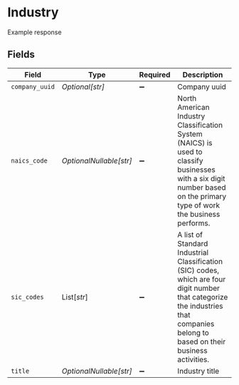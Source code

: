 # Industry

Example response


## Fields

| Field                                                                                                                                                                             | Type                                                                                                                                                                              | Required                                                                                                                                                                          | Description                                                                                                                                                                       |
| --------------------------------------------------------------------------------------------------------------------------------------------------------------------------------- | --------------------------------------------------------------------------------------------------------------------------------------------------------------------------------- | --------------------------------------------------------------------------------------------------------------------------------------------------------------------------------- | --------------------------------------------------------------------------------------------------------------------------------------------------------------------------------- |
| `company_uuid`                                                                                                                                                                    | *Optional[str]*                                                                                                                                                                   | :heavy_minus_sign:                                                                                                                                                                | Company uuid                                                                                                                                                                      |
| `naics_code`                                                                                                                                                                      | *OptionalNullable[str]*                                                                                                                                                           | :heavy_minus_sign:                                                                                                                                                                | North American Industry Classification System (NAICS) is used to classify businesses with a six digit number based on the primary type of work the business performs.             |
| `sic_codes`                                                                                                                                                                       | List[*str*]                                                                                                                                                                       | :heavy_minus_sign:                                                                                                                                                                | A list of Standard Industrial Classification (SIC) codes, which are four digit number that categorize the industries that companies belong to based on their business activities. |
| `title`                                                                                                                                                                           | *OptionalNullable[str]*                                                                                                                                                           | :heavy_minus_sign:                                                                                                                                                                | Industry title                                                                                                                                                                    |
